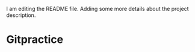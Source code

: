 I am editing the README file. Adding some more details about the project description.
# Gitpractice
